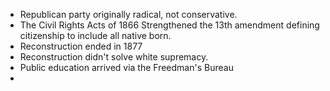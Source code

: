- Republican party originally radical, not conservative.
- The Civil Rights Acts of 1866 Strengthened the 13th amendment defining citizenship to include all native born.
- Reconstruction ended in 1877
- Reconstruction didn't solve white supremacy.
- Public education arrived via the Freedman's Bureau
- 
